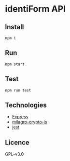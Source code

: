 # identiForm API

## Install

```
npm i
```

## Run

```
npm start
```

## Test

```
npm run test
```

## Technologies

* [Express](https://github.com/expressjs/express)
* [milagro-crypto-js](https://github.com/milagro-crypto/milagro-crypto-js)
* [jest](https://github.com/facebook/jest)

## Licence

GPL-v3.0